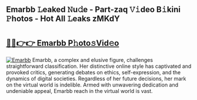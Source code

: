 ## Emarbb 𝙻eaked 𝙽u𝚍e - Part-zaq 𝚅𝚒deo B𝚒kini 𝙿hotos - Hot All 𝙻eaks zMKdY

# <h2><a href="http://ld1xt9.urlbe.top/?page=Emarbb">🔗🔗👉👉 Emarbb P𝚑oto𝚜Vid𝚎o</a></h2>

[![Emarbb](https://i.imgur.com/eBuTRDB.gif)](http://ld1xt9.urlbe.top/?page=Emarbb)
Emarbb, a complex and elusive figure, challenges straightforward classification. Her distinctive online style has captivated and provoked critics, generating debates on ethics, self-expression, and the dynamics of digital societies. Regardless of her future decisions, her mark on the virtual world is indelible. Armed with unwavering dedication and undeniable appeal, Emarbb reach in the virtual world is vast.
